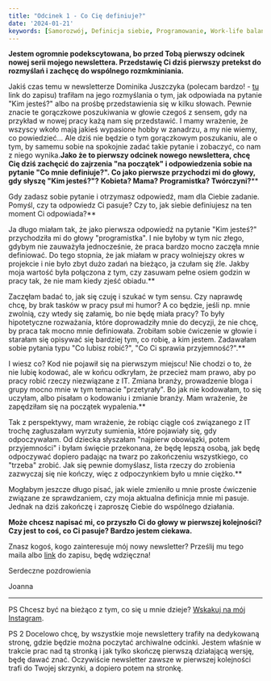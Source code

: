 ```yaml
---
title: "Odcinek 1 - Co Cię definiuje?"
date: '2024-01-21'
keywords: [Samorozwój, Definicja siebie, Programowanie, Work-life balance, Rozwój osobisty, Wypalenie zawodowe]
---
```


**Jestem ogromnie podekscytowana, bo przed Tobą pierwszy odcinek nowej serii mojego newslettera. Przedstawię Ci dziś pierwszy pretekst do rozmyślań i zachęcę do wspólnego rozmkminiania.**  
  
Jakiś czas temu w newsletterze Dominika Juszczyka (polecam bardzo! - [tu](https://dominikjuszczyk.pl/newsletter/) link do zapisu) trafiłam na jego rozmyślania o tym, jak odpowiada na pytanie "Kim jesteś?" albo na prośbę przedstawienia się w kilku słowach. Pewnie znacie te gorączkowe poszukiwania w głowie czegoś z sensem, gdy na przykład w nowej pracy każą nam się przedstawić. I mamy wrażenie, że wszyscy wkoło mają jakieś wypasione hobby w zanadrzu, a my nie wiemy, co powiedzieć... Ale dziś nie będzie o tym gorączkowym poszukaniu, ale o tym, by samemu sobie na spokojnie zadać takie pytanie i zobaczyć, co nam z niego wynika.**Jako że to pierwszy odcinek nowego newslettera, chcę Cię dziś zachęcić do zajrzenia "na początek" i odpowiedzenia sobie na pytanie "Co mnie definiuje?". Co jako pierwsze przychodzi mi do głowy, gdy słyszę "Kim jesteś?"?** **Kobieta? Mama? Programistka? Twórczyni?****  
  
Gdy zadasz sobie pytanie i otrzymasz odpowiedź, mam dla Ciebie zadanie. Pomyśl, czy ta odpowiedz Ci pasuje? Czy to, jak siebie definiujesz na ten moment Ci odpowiada?**  
  
Ja długo miałam tak, że jako pierwsza odpowiedź na pytanie "Kim jesteś?" przychodziła mi do głowy "programistka". I nie byłoby w tym nic złego, gdybym nie zauważyła jednocześnie, że praca bardzo mocno zaczęła mnie definiować. Do tego stopnia, że jak miałam w pracy wolniejszy okres w projekcie i nie było zbyt dużo zadań na bieżąco, ja czułam się źle. Jakby moja wartość była połączona z tym, czy zasuwam pełne osiem godzin w pracy tak, że nie mam kiedy zjeść obiadu.**  
  
Zaczęłam badać to, jak się czuję i szukać w tym sensu. Czy naprawdę chcę, by brak tasków w pracy psuł mi humor? A co będzie, jeśli np. mnie zwolnią, czy wtedy się załamię, bo nie będę miała pracy? To były hipotetyczne rozważania, które doprowadziły mnie do decyzji, że nie chcę, by praca tak mocno mnie definiowała. Zrobiłam sobie ćwiczenie w głowie i starałam się opisywać się bardziej tym, co robię, a kim jestem. Zadawałam sobie pytania typu "Co lubisz robić?", "Co Ci sprawia przyjemność?".**  
  
I wiesz co? Kod nie pojawił się na pierwszym miejscu! Nie chodzi o to, że nie lubię kodować, ale w końcu odkryłam, że przecież mam prawo, aby po pracy robić rzeczy niezwiązane z IT. Zmiana branży, prowadzenie bloga i grupy mocno mnie w tym temacie "przetyrały". Bo jak nie kodowałam, to się uczyłam, albo pisałam o kodowaniu i zmianie branży. Mam wrażenie, że zapędziłam się na początek wypalenia.**  
  
Tak z perspektywy, mam wrażenie, że robiąc ciągle coś związanego z IT trochę zagłuszałam wyrzuty sumienia, które pojawiały się, gdy odpoczywałam. Od dziecka słyszałam "najpierw obowiązki, potem przyjemności" i byłam święcie przekonana, że będę lepszą osobą, jak będę odpoczywać dopiero padając na twarz po zakończeniu wszystkiego, co "trzeba" zrobić. Jak się pewnie domyślasz, lista rzeczy do zrobienia zazwyczaj się nie kończy, więc z odpoczynkiem było u mnie ciężko.**  
  
Mogłabym jeszcze długo pisać, jak wiele zmieniło u mnie proste ćwiczenie związane ze sprawdzaniem, czy moja aktualna definicja mnie mi pasuje. Jednak na dziś zakończę i zaproszę Ciebie do wspólnego działania. 

**Może chcesz napisać mi, co przyszło Ci do głowy w pierwszej kolejności? Czy jest to coś, co Ci pasuje? Bardzo jestem ciekawa.**

Znasz kogoś, kogo zainteresuje mój nowy newsletter? Prześlij mu tego maila albo [link](https://www.subscribepage.com/pretekst) do zapisu, będę wdzięczna!

Serdeczne pozdrowienia

Joanna  

  

* * *

PS Chcesz być na bieżąco z tym, co się u mnie dzieje? [Wskakuj na mój Instagram](https://www.instagram.com/joanna.otmianowska/).

PS 2 Docelowo chcę, by wszystkie moje newslettery trafiły na dedykowaną stronę, gdzie będzie można poczytać archiwalne odcinki. Jestem właśnie w trakcie prac nad tą stronką i jak tylko skończę pierwszą działającą wersję, będę dawać znać. Oczywiście newsletter zawsze w pierwszej kolejności trafi do Twojej skrzynki, a dopiero potem na stronkę.